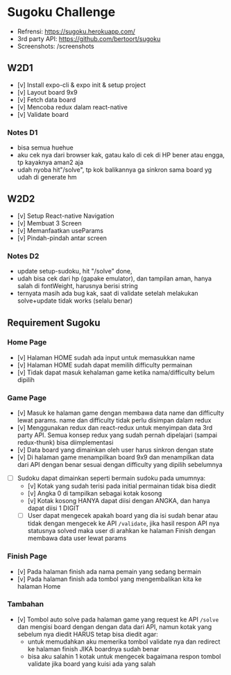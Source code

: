 # Sugoku Challenge

- Refrensi: <https://sugoku.herokuapp.com/>
- 3rd party API: <https://github.com/bertoort/sugoku>
- Screenshots: /screenshots

## W2D1

- [v] Install expo-cli & expo init & setup project
- [v] Layout board 9x9
- [v] Fetch data board
- [v] Mencoba redux dalam react-native
- [v] Validate board

### Notes D1
- bisa semua huehue
- aku cek nya dari browser kak, gatau kalo di cek di HP bener atau engga, tp kayaknya aman2 aja
- udah nyoba hit"/solve", tp kok balikannya ga sinkron sama board yg udah di generate hm

## W2D2

- [v] Setup React-native Navigation
- [v] Membuat 3 Screen
- [v] Memanfaatkan useParams
- [v] Pindah-pindah antar screen

### Notes D2

- update setup-sudoku, hit "/solve" done, 
- udah bisa cek dari hp (gapake emulator), dan tampilan aman, hanya salah di fontWeight, harusnya berisi string
- ternyata masih ada bug kak, saat di validate setelah melakukan solve+update tidak works (selalu benar)

## Requirement Sugoku

### Home Page

- [v] Halaman HOME sudah ada input untuk memasukkan name
- [v] Halaman HOME sudah dapat memilih difficulty permainan
- [v] Tidak dapat masuk kehalaman game ketika nama/difficulty belum dipilih

### Game Page

- [v] Masuk ke halaman game dengan membawa data name dan difficulty lewat params. name dan difficulty tidak perlu disimpan dalam redux
- [v] Menggunakan redux dan react-redux untuk menyimpan data 3rd party API. Semua konsep redux yang sudah pernah dipelajari (sampai redux-thunk) bisa diimplementasi
- [v] Data board yang dimainkan oleh user harus sinkron dengan state
- [v] Di halaman game menampilkan board 9x9 dan menampilkan data dari API dengan benar sesuai dengan difficulty yang dipilih sebelumnya
- [ ] Sudoku dapat dimainkan seperti bermain sudoku pada umumnya:
  - [v] Kotak yang sudah terisi pada initial permainan tidak bisa diedit
  - [v] Angka 0 di tampilkan sebagai kotak kosong
  - [v] Kotak kosong HANYA dapat diisi dengan ANGKA, dan hanya dapat diisi 1 DIGIT
  - [ ]  User dapat mengecek apakah board yang dia isi sudah benar atau tidak dengan mengecek ke API `/validate`, jika hasil respon API nya statusnya solved maka user di arahkan ke halaman Finish dengan membawa data user lewat params

### Finish Page

- [v] Pada halaman finish ada nama pemain yang sedang bermain
- [v] Pada halaman finish ada tombol yang mengembalikan kita ke halaman Home

### Tambahan

- [v] Tombol auto solve pada halaman game yang request ke API `/solve` dan mengisi board dengan dengan data dari API, namun kotak yang sebelum nya diedit HARUS tetap bisa diedit agar:
  - untuk memudahkan aku memerika tombol validate nya dan redirect ke halaman finish JIKA boardnya sudah benar
  - bisa aku salahin 1 kotak untuk mengecek bagaimana respon tombol validate jika board yang kuisi ada yang salah

